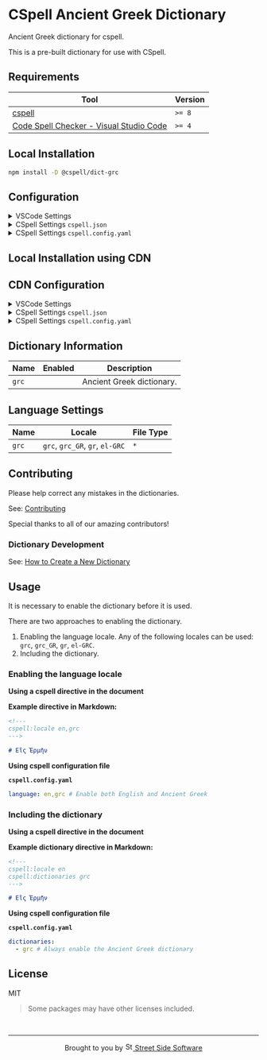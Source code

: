 # CSpell Ancient Greek Dictionary

Ancient Greek dictionary for cspell.

This is a pre-built dictionary for use with CSpell.

<!--- @@inject: ../../static/requirements.md --->

## Requirements

| Tool                                                                                                                                 | Version |
| ------------------------------------------------------------------------------------------------------------------------------------ | ------- |
| [cspell](https://github.com/streetsidesoftware/cspell)                                                                               | `>= 8`  |
| [Code Spell Checker - Visual Studio Code](https://marketplace.visualstudio.com/items?itemName=streetsidesoftware.code-spell-checker) | `>= 4`  |

<!--- @@inject-end: ../../static/requirements.md --->

<!--- @@inject: ./static/install.md --->

## Local Installation

```sh
npm install -D @cspell/dict-grc
```

## Configuration

<details>
<summary>VSCode Settings</summary>

Add the following to your VSCode settings:

**`.vscode/settings.json`**

```jsonc
{
  "cSpell.import": ["@cspell/dict-grc/cspell-ext.json"],
  "cSpell.language": "el-GRC, gr, grc, grc_GR",
}
```

</details>

<details>
<summary>CSpell Settings <code>cspell.json</code></summary>

**`cspell.json`**

```jsonc
{
  "import": ["@cspell/dict-grc/cspell-ext.json"],
  "language": "el-GRC, gr, grc, grc_GR",
}
```

</details>

<details>
<summary>CSpell Settings <code>cspell.config.yaml</code></summary>

**`cspell.config.yaml`**

```yaml
import:
  - '@cspell/dict-grc/cspell-ext.json'
language: el-GRC, gr, grc, grc_GR
```

</details>

## Local Installation using CDN

## CDN Configuration

<details>
<summary>VSCode Settings</summary>

Add the following to your VSCode settings:

**`.vscode/settings.json`**

```jsonc
{
  "cSpell.import": ["https://cdn.jsdelivr.net/npm/@cspell/dict-grc/cspell-ext.json"],
  "cSpell.language": "el-GRC, gr, grc, grc_GR",
}
```

</details>

<details>
<summary>CSpell Settings <code>cspell.json</code></summary>

**`cspell.json`**

```jsonc
{
  "import": ["https://cdn.jsdelivr.net/npm/@cspell/dict-grc/cspell-ext.json"],
  "language": "el-GRC, gr, grc, grc_GR",
}
```

</details>

<details>
<summary>CSpell Settings <code>cspell.config.yaml</code></summary>

**`cspell.config.yaml`**

```yaml
import:
  - https://cdn.jsdelivr.net/npm/@cspell/dict-grc/cspell-ext.json
language: el-GRC, gr, grc, grc_GR
```

</details>

## Dictionary Information

| Name  | Enabled | Description               |
| ----- | ------- | ------------------------- |
| `grc` |         | Ancient Greek dictionary. |

## Language Settings

| Name  | Locale                          | File Type |
| ----- | ------------------------------- | --------- |
| `grc` | `grc`, `grc_GR`, `gr`, `el-GRC` | `*`       |

<!--- @@inject-end: ./static/install.md --->

<!--- @@inject: ../../static/contributing.md --->

## Contributing

Please help correct any mistakes in the dictionaries.

See: [Contributing](https://github.com/streetsidesoftware/cspell-dicts#contributing)

Special thanks to all of our amazing contributors!

### Dictionary Development

See: [How to Create a New Dictionary](https://github.com/streetsidesoftware/cspell-dicts#how-to-create-a-new-dictionary)

<!--- @@inject-end: ../../static/contributing.md --->

## Usage

It is necessary to enable the dictionary before it is used.

There are two approaches to enabling the dictionary.

1. Enabling the language locale.
   Any of the following locales can be used: `grc`, `grc_GR`, `gr`, `el-GRC`.
1. Including the dictionary.

### Enabling the language locale

**Using a cspell directive in the document**

**Example directive in Markdown:**

```markdown
<!---
cspell:locale en,grc
--->

# Εἲς Ἑρμῆν
```

**Using cspell configuration file**

**`cspell.config.yaml`**

```yaml
language: en,grc # Enable both English and Ancient Greek
```

### Including the dictionary

**Using a cspell directive in the document**

**Example dictionary directive in Markdown:**

```markdown
<!---
cspell:locale en
cspell:dictionaries grc
--->

# Εἲς Ἑρμῆν
```

**Using cspell configuration file**

**`cspell.config.yaml`**

```yaml
dictionaries:
  - grc # Always enable the Ancient Greek dictionary
```

## License

MIT

> Some packages may have other licenses included.

<!--- @@inject: ../../static/footer.md --->

<br/>

---

<p align="center">
Brought to you by <a href="https://streetsidesoftware.com" title="Street Side Software">
<img width="16" alt="Street Side Software Logo" src="https://i.imgur.com/CyduuVY.png" /> Street Side Software
</a>
</p>

<!--- @@inject-end: ../../static/footer.md --->
